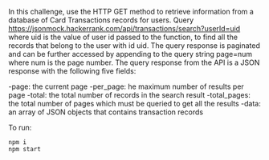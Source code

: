 In this challenge, use the HTTP GET method to retrieve information from a database of Card Transactions records for users. Query https://jsonmock.hackerrank.com/api/transactions/search?userId=uid where uid is the value of user id passed to the function, to find all the records that belong to the user with id uid. The query response is paginated and can be further accessed by appending to the query string page=num where num is the page number. The query response from the API is a JSON response with the following five fields:
 
 -page: the current page 
 -per_page: he maximum number of results per page 
 -total: the total number of records in the search result 
 -total_pages: the total number of pages which must be queried to get all the results 
 -data: an array of JSON objects that contains transaction records

To run:

```
npm i  
npm start
```